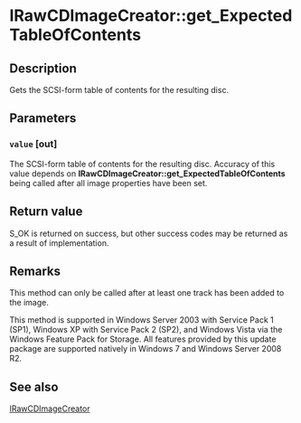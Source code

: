 # IRawCDImageCreator::get_ExpectedTableOfContents

## Description

Gets the SCSI-form table of contents for the resulting disc.

## Parameters

### `value` [out]

The SCSI-form table of contents for the resulting disc. Accuracy of this value depends on **IRawCDImageCreator::get_ExpectedTableOfContents** being called after all image properties have been set.

## Return value

S_OK is returned on success, but other success codes may be returned as a result of implementation.

## Remarks

This method can only be called after at least one track has been added to the image.

This method is supported in Windows Server 2003 with Service Pack 1 (SP1), Windows XP with Service Pack 2 (SP2), and Windows Vista via the Windows Feature Pack for Storage. All features provided by this update package are supported natively in Windows 7 and Windows Server 2008 R2.

## See also

[IRawCDImageCreator](https://learn.microsoft.com/windows/desktop/api/imapi2/nn-imapi2-irawcdimagecreator)